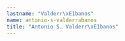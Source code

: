 ```yaml
---
lastname: "Valderr\xE1banos"
name: antonio-s-valderrabanos
title: "Antonio S. Valderr\xE1banos"
---
```

